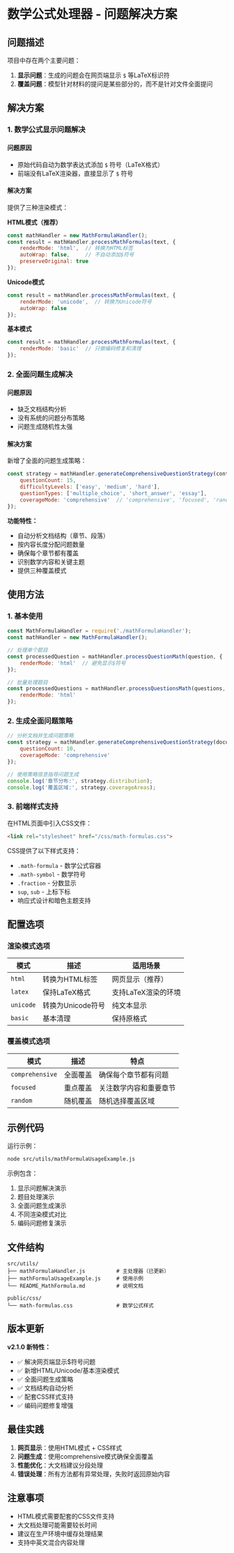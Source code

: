 # 数学公式处理器 - 问题解决方案

## 问题描述

项目中存在两个主要问题：
1. **显示问题**：生成的问题会在网页端显示 `$` 等LaTeX标识符
2. **覆盖问题**：模型针对材料的提问是某些部分的，而不是针对文件全面提问

## 解决方案

### 1. 数学公式显示问题解决

#### 问题原因
- 原始代码自动为数学表达式添加 `$` 符号（LaTeX格式）
- 前端没有LaTeX渲染器，直接显示了 `$` 符号

#### 解决方案
提供了三种渲染模式：

**HTML模式（推荐）**
```javascript
const mathHandler = new MathFormulaHandler();
const result = mathHandler.processMathFormulas(text, {
    renderMode: 'html',  // 转换为HTML标签
    autoWrap: false,     // 不自动添加$符号
    preserveOriginal: true
});
```

**Unicode模式**
```javascript
const result = mathHandler.processMathFormulas(text, {
    renderMode: 'unicode',  // 转换为Unicode符号
    autoWrap: false
});
```

**基本模式**
```javascript
const result = mathHandler.processMathFormulas(text, {
    renderMode: 'basic'  // 只做编码修复和清理
});
```

### 2. 全面问题生成解决

#### 问题原因
- 缺乏文档结构分析
- 没有系统的问题分布策略
- 问题生成随机性太强

#### 解决方案
新增了全面的问题生成策略：

```javascript
const strategy = mathHandler.generateComprehensiveQuestionStrategy(content, {
    questionCount: 15,
    difficultyLevels: ['easy', 'medium', 'hard'],
    questionTypes: ['multiple_choice', 'short_answer', 'essay'],
    coverageMode: 'comprehensive'  // 'comprehensive', 'focused', 'random'
});
```

**功能特性：**
- 自动分析文档结构（章节、段落）
- 按内容长度分配问题数量
- 确保每个章节都有覆盖
- 识别数学内容和关键主题
- 提供三种覆盖模式

## 使用方法

### 1. 基本使用

```javascript
const MathFormulaHandler = require('./mathFormulaHandler');
const mathHandler = new MathFormulaHandler();

// 处理单个题目
const processedQuestion = mathHandler.processQuestionMath(question, {
    renderMode: 'html'  // 避免显示$符号
});

// 批量处理题目
const processedQuestions = mathHandler.processQuestionsMath(questions, {
    renderMode: 'html'
});
```

### 2. 生成全面问题策略

```javascript
// 分析文档并生成问题策略
const strategy = mathHandler.generateComprehensiveQuestionStrategy(documentContent, {
    questionCount: 10,
    coverageMode: 'comprehensive'
});

// 使用策略信息指导问题生成
console.log('章节分布:', strategy.distribution);
console.log('覆盖区域:', strategy.coverageAreas);
```

### 3. 前端样式支持

在HTML页面中引入CSS文件：
```html
<link rel="stylesheet" href="/css/math-formulas.css">
```

CSS提供了以下样式支持：
- `.math-formula` - 数学公式容器
- `.math-symbol` - 数学符号
- `.fraction` - 分数显示
- `sup`, `sub` - 上标下标
- 响应式设计和暗色主题支持

## 配置选项

### 渲染模式选项

| 模式 | 描述 | 适用场景 |
|------|------|----------|
| `html` | 转换为HTML标签 | 网页显示（推荐） |
| `latex` | 保持LaTeX格式 | 支持LaTeX渲染的环境 |
| `unicode` | 转换为Unicode符号 | 纯文本显示 |
| `basic` | 基本清理 | 保持原格式 |

### 覆盖模式选项

| 模式 | 描述 | 特点 |
|------|------|------|
| `comprehensive` | 全面覆盖 | 确保每个章节都有问题 |
| `focused` | 重点覆盖 | 关注数学内容和重要章节 |
| `random` | 随机覆盖 | 随机选择覆盖区域 |

## 示例代码

运行示例：
```bash
node src/utils/mathFormulaUsageExample.js
```

示例包含：
1. 显示问题解决演示
2. 题目处理演示
3. 全面问题生成演示
4. 不同渲染模式对比
5. 编码问题修复演示

## 文件结构

```
src/utils/
├── mathFormulaHandler.js          # 主处理器（已更新）
├── mathFormulaUsageExample.js     # 使用示例
└── README_MathFormula.md          # 说明文档

public/css/
└── math-formulas.css              # 数学公式样式
```

## 版本更新

**v2.1.0 新特性：**
- ✅ 解决网页端显示$符号问题
- ✅ 新增HTML/Unicode/基本渲染模式
- ✅ 全面问题生成策略
- ✅ 文档结构自动分析
- ✅ 配套CSS样式支持
- ✅ 编码问题修复增强

## 最佳实践

1. **网页显示**：使用HTML模式 + CSS样式
2. **问题生成**：使用comprehensive模式确保全面覆盖
3. **性能优化**：大文档建议分段处理
4. **错误处理**：所有方法都有异常处理，失败时返回原始内容

## 注意事项

- HTML模式需要配套的CSS文件支持
- 大文档处理可能需要较长时间
- 建议在生产环境中缓存处理结果
- 支持中英文混合内容处理